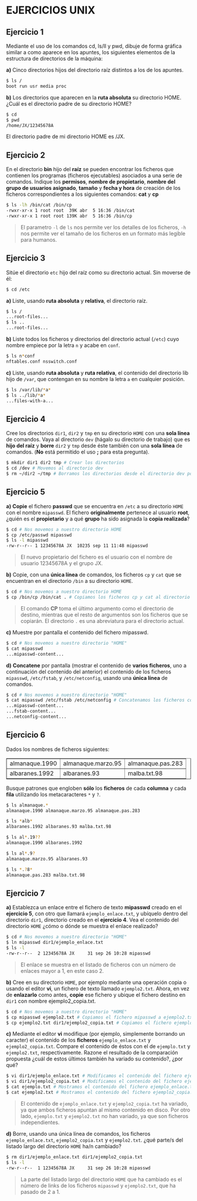 # EJERCICIOS UNIX

## Ejercicio 1
Mediante el uso de los comandos cd, ls/ll y pwd, dibuje de forma gráfica similar a como aparece en los apuntes, los siguientes elementos de la estructura de directorios de la máquina:

**a)** Cinco directorios hijos del directorio raíz distintos a los de los apuntes.

```bash
$ ls /
boot run usr media proc
```

**b)** Los directorios que aparecen en la **ruta absoluta** su directorio HOME. ¿Cuál es el directorio padre de su directorio HOME?

```bash
$ cd
$ pwd
/home/JX/12345678A
```
El directorio padre de mi directorio HOME es /JX.

## Ejercicio 2
En el directorio **bin** hijo del **raíz** se pueden encontrar los ficheros que contienen los programas (ficheros ejecutables) asociados a una serie de comandos. Indique los **permisos**, **nombre de propietario**, **nombre del grupo de usuarios asignado**, **tamaño** y **fecha y hora** de creación de los ficheros correspondientes a los siguientes comandos: **cat** y **cp**

```bash
$ ls -lh /bin/cat /bin/cp
-rwxr-xr-x 1 root root  39K abr  5 16:36 /bin/cat
-rwxr-xr-x 1 root root 139K abr  5 16:36 /bin/cp
```
> El parametro `-l` de `ls` nos permite ver los detalles de los ficheros, `-h` nos permite ver el tamaño de los ficheros en un formato más legible para humanos.


## Ejercicio 3
Sitúe el directorio `etc` hijo del raíz como su directorio actual. Sin moverse de él:

```bash
$ cd /etc
```

**a)** Liste, usando **ruta absoluta** y **relativa**, el directorio raíz.

```bash
$ ls /
...root-files...
$ ls ..
...root-files...
```

**b)** Liste todos los ficheros y directorios del directorio actual (`/etc`) cuyo nombre empiece por la letra `n` y acabe en `conf`.

```bash
$ ls n*conf
nftables.conf nsswitch.conf
```

**c)** Liste, usando **ruta absoluta** y **ruta relativa**, el contenido del directorio lib hijo de `/var`, que contengan en su nombre la letra `a` en cualquier posición.

```bash
$ ls /var/lib/*a*
$ ls ../lib/*a*
...files-with-a...
```


## Ejercicio 4
Cree los directorios `dir1`, `dir2` y `tmp` en su directorio `HOME` con una **sola línea** de comandos. Vaya al directorio `dev` (hágalo su directorio de trabajo) que es **hijo del raíz** y **borre** `dir2` y `tmp` desde éste también con una **sola línea** de comandos. (**No** está permitido el uso **;** para esta pregunta).

```bash
$ mkdir dir1 dir2 tmp # Crear los directorios
$ cd /dev # Movemos al directorio dev
$ rm ~/dir2 ~/tmp # Borramos los directorios desde el directorio dev poniendo "~" para indicar el directorio "HOME"
```


## Ejercicio 5
**a)** **Copie** el fichero **passwd** que se encuentra en `/etc` a su directorio `HOME` con el nombre `mipasswd`. El fichero **originalmente** pertenece al usuario **root**, ¿quién es el **propietario** y a qué **grupo** ha sido asignada la **copia realizada**?

```bash
$ cd # Nos movemos a nuestro directorio HOME
$ cp /etc/passwd mipasswd
$ ls -l mipasswd
-rw-r--r-- 1 12345678A JX  10235 sep 11 11:48 mipasswd
```
> El nuevo propietario del fichero es el usuario con el nombre de usuario 12345678A y el grupo JX.

**b)** Copie, con una **única línea** de comandos, los ficheros `cp` y `cat` que se encuentran en el
directorio `/bin` a su directorio `HOME`.

```bash
$ cd # Nos movemos a nuestro directorio HOME
$ cp /bin/cp /bin/cat . # Copiamos los ficheros cp y cat al directorio "HOME"
```
> El comando **CP** toma el último argumento como el directorio de destino, mientras que el resto de argumentos son los ficheros que se copiarán. El directorio `.` es una abreviatura para el directorio actual.

**c)** Muestre por pantalla el contenido del fichero mipasswd.

```bash
$ cd # Nos movemos a nuestro directorio "HOME"
$ cat mipasswd
...mipasswd-content...
```

**d)** **Concatene** por pantalla (mostrar el contenido de **varios ficheros**, uno a continuación del contenido del anterior) el contenido de los ficheros `mipasswd`, `/etc/fstab`, y `/etc/netconfig`, usando una **única línea** de comandos.

```bash
$ cd # Nos movemos a nuestro directorio "HOME"
$ cat mipasswd /etc/fstab /etc/netconfig # Concatenamos los ficheros con el comando cat
...mipasswd-content...
...fstab-content...
...netconfig-content...
```


## Ejercicio 6
Dados los nombres de ficheros siguientes:

<table border="1" style="border-collapse: collapse;">
  <tr>
    <td>almanaque.1990</td>
    <td>almanaque.marzo.95</td>
    <td>almanaque.pas.283</td>

  </tr>
  <tr>
    <td>albaranes.1992</td>
    <td>albaranes.93</td>
    <td>malba.txt.98</td>
  </tr>
</table>

Busque patrones que engloben **sólo** los **ficheros** de cada **columna** y cada **fila** utilizando los metacaracteres `*` y `?`.

```bash
$ ls almanaque.*
almanaque.1990 almanaque.marzo.95 almanaque.pas.283

$ ls *alb*
albaranes.1992 albaranes.93 malba.txt.98

$ ls al*.19??
almanaque.1990 albaranes.1992

$ ls al*.9?
almanaque.marzo.95 albaranes.93

$ ls *.?8*
almanaque.pas.283 malba.txt.98
```


## Ejercicio 7

**a)** Establezca un enlace entre el fichero de texto **mipasswd** creado en el **ejercicio 5**, con otro que llamará `ejemplo_enlace.txt`, y ubíquelo dentro del directorio `dir1`, directorio creado en el **ejercicio 4**. Vea el contenido del directorio `HOME` ¿cómo o dónde se muestra el enlace realizado?

```bash
$ cd # Nos movemos a nuestro directorio "HOME"
$ ln mipasswd dir1/ejemplo_enlace.txt
$ ls -l
-rw-r--r--  2 12345678A JX     31 sep 26 10:28 mipasswd
```
> El enlace se muestra en el listado de ficheros con un número de enlaces mayor a 1, en este caso 2.

**b)** Cree en su directorio `HOME`, por ejemplo mediante una operación copia o usando el editor **vi**, un fichero de texto llamado `ejemplo2.txt`. Ahora, en vez de **enlazarlo** como antes, **copie** ese fichero y ubique el fichero destino en `dir1` con nombre ejemplo2_copia.txt.

```bash
$ cd # Nos movemos a nuestro directorio "HOME"
$ cp mipasswd ejemplo2.txt # Copiamos el fichero mipasswd a ejemplo2.txt
$ cp ejemplo2.txt dir1/ejemplo2_copia.txt # Copiamos el fichero ejemplo2.txt a dir1 con el nombre ejemplo2_copia.txt
```

**c)** Mediante el editor **vi** modifique (por ejemplo, simplemente borrando un caracter) el contenido de los **ficheros** `ejemplo_enlace.txt` y `ejemplo2_copia.txt`. Compare el contenido de éstos con el de `ejemplo.txt` y `ejemplo2.txt`, respectivamente. Razone el resultado de la comparación propuesta ¿cuál de estos últimos también ha variado su contenido?, ¿por qué?

```bash
$ vi dir1/ejemplo_enlace.txt # Modificamos el contenido del fichero ejemplo_enlace.txt
$ vi dir1/ejemplo2_copia.txt # Modificamos el contenido del fichero ejemplo2_copia.txt
$ cat ejemplo.txt # Mostramos el contenido del fichero ejemplo_enlace.txt
$ cat ejemplo2.txt # Mostramos el contenido del fichero ejemplo2_copia.txt
```
> El contenido de `ejemplo_enlace.txt` y `ejemplo2_copia.txt` ha variado, ya que ambos ficheros apuntan al mismo contenido en disco. Por otro lado, `ejemplo.txt` y `ejemplo2.txt` no han variado, ya que son ficheros independientes.

**d)** Borre, usando una única línea de comandos, los ficheros `ejemplo_enlace.txt`, `ejemplo2_copia.txt` y `ejemplo2.txt`. ¿qué parte/s del listado largo del directorio `HOME` ha/n cambiado?

```bash
$ rm dir1/ejemplo_enlace.txt dir1/ejemplo2_copia.txt
$ ls -l
-rw-r--r--  1 12345678A JX     31 sep 26 10:28 mipasswd
```
> La parte del listado largo del directorio `HOME` que ha cambiado es el número de links de los ficheros `mipasswd` y `ejemplo2.txt`, que ha pasado de 2 a 1.


